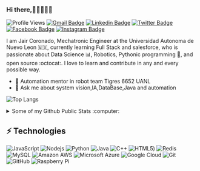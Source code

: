 ### Hi there,👋🏼👨🏻‍💻
![Profile Views](https://komarev.com/ghpvc/?username=JairCoronado&color=blue)
[![Gmail Badge](https://img.shields.io/badge/-samujjwaal.dey@acuitybrands.com-c14438?style=flat&logo=Gmail&logoColor=white)](mailto:jair.coronadope@gmail.com "Connect via Email")
[![Linkedin Badge](https://img.shields.io/badge/LinkedIn-0077B5?style=for-the-badge&logo=linkedin&logoColor=white)](https://www.linkedin.com/in/jair-coronado-perales/ "Connect on LinkedIn")
[![Twitter Badge](https://img.shields.io/badge/Twitter-1DA1F2?style=for-the-badge&logo=twitter&logoColor=white)](https://twitter.com/Yacko72 "Follow on Twitter")
[![Facebook Badge](https://img.shields.io/badge/Facebook-1877F2?style=for-the-badge&logo=facebook&logoColor=white)](https://www.facebook.com/jaco1020/ "Connect on Facebook")
[![Instagram Badge](https://img.shields.io/badge/Instagram-E4405F?style=for-the-badge&logo=instagram&logoColor=white)](https://www.instagram.com/y4cko72/ "Follow on Instagram")

I am Jair Coronado, Mechatronic Engineer at the Universidad Autonoma de Nuevo Leon 🇲🇽, currently learning Full Stack and salesforce, who is passionate about Data Science  :bar_chart:, Robotics, Pythonic programming :snake:, and open source :octocat:. I love to learn and contribute in any and every possible way.

- 🤖 Automation mentor in robot team Tigres 6652 UANL
- 💬 Ask me about system vision,IA,DataBase,Java and automation


![Top Langs](https://github-readme-stats.vercel.app/api/top-langs/?username=aemmadi&hide=TeX&layout=compact)

<details>
  <summary>Some of my Github Public Stats :computer:</summary>
  
   ![Github Stats](https://github-readme-stats.vercel.app/api?username=JairCoronado&count_private=true&show_icons=true&include_all_commits=true)

  ----
  
</details>

## ⚡ Technologies
 
![JavaScript](https://img.shields.io/badge/-JavaScript-black?style=flat-square&logo=javascript)
![Nodejs](https://img.shields.io/badge/-Nodejs-black?style=flat-square&logo=Node.js)
![Python](https://img.shields.io/badge/-Python-black?style=flat-square&logo=Python)
![Java](https://img.shields.io/badge/-java-E34A86?style=flat-square&logo=java)
![C++](https://img.shields.io/badge/-C++-00599C?style=flat-square&logo=c)
![HTML5](https://img.shields.io/badge/-HTML5-E34F26?style=flat-square&logo=html5&logoColor=white))
![Redis](https://img.shields.io/badge/-Redis-black?style=flat-square&logo=Redis)
![MySQL](https://img.shields.io/badge/-MySQL-black?style=flat-square&logo=mysql)
![Amazon AWS](https://img.shields.io/badge/Amazon%20AWS-232F3E?style=flat-square&logo=amazon-aws)
![Microsoft Azure](https://img.shields.io/badge/Microsoft%20Azure-232F7E?style=flat-square&logo=microsoft-azure)
![Google Cloud](https://img.shields.io/badge/Google%20Cloud-black?style=flat-square&logo=google-cloud)
![Git](https://img.shields.io/badge/-Git-black?style=flat-square&logo=git)
![GitHub](https://img.shields.io/badge/-GitHub-181717?style=flat-square&logo=github)
![Raspberry Pi](https://img.shields.io/badge/-Raspberry%20Pi-C51A4A?style=flat-square&logo=Raspberry-Pi)


<!--
**JairCoronado/JairCoronado** is a ✨ _special_ ✨ repository because its `README.md` (this file) appears on your GitHub profile.

Here are some ideas to get you started:

- 🔭 I’m currently working on ...
- 🌱 I’m currently learning ...
- 👯 I’m looking to collaborate on ...
- 🤔 I’m looking for help with ...
- 💬 Ask me about ...
- 📫 How to reach me: ...
- 😄 Pronouns: ...
- ⚡ Fun fact: ...
-->
